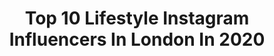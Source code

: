 ---
title: Top 10 Lifestyle Instagram Influencers In London In 2020
description: >-
  Find top lifestyle Instagram influencers in London in 2020. Most popular hashtags: #stayhome #quarantinelife #zara #outfitinspo.
platform: Instagram
profiles:
  - username: "soslim.me"
    fullname: >-
      SoSlim.me  Fashion | Lifestyle
    location: "United Kingdom"
    followers: 10834
    engagement: 1243
    commentsToLikes: 0.101868
    id: ck0w3qyu3utfi0i19r6mrkj4u
    verified: false
    hashtags: "#fashionstore, #fashionvideo, #follow, #savage"
  - username: "beautifuleveryday_uk"
    fullname: >-
      Emms
    location: "United Kingdom"
    followers: 6369
    engagement: 1075
    commentsToLikes: 0.794428
    id: ck5hf6dxnw0e10i11tm22wemq
    verified: false
    hashtags: "#joanieclothing, #positivity, #mumstylecrush, #over30fashion"
  - username: "sharonyws"
    fullname: >-
      Sharon Y📍#UK Content Creator👫
    location: "United Kingdom"
    followers: 156569
    engagement: 196
    commentsToLikes: 0.088107
    id: ck137qkhxcvmr0i19vrkt6r69
    verified: false
    hashtags: "#stayhome, #lapland, #visitingfinland, #flattenthecurve"
  - username: "withlove.nadia"
    fullname: >-
      With love, Nadia
    location: "United Kingdom"
    followers: 734106
    engagement: 526
    commentsToLikes: 0.005653
    id: ck0tzdldgpxxm0i19qpupdnyq
    verified: true
    hashtags: "#hmxme, #zara, #kiwi, #andotherstories"
  - username: "jakesug"
    fullname: >-
      Jake | London Streetwear
    location: "United Kingdom"
    followers: 12910
    engagement: 852
    commentsToLikes: 0.030210
    id: ck5hjyxdthhv60i11tikebadn
    verified: false
    hashtags: "#swatchoxst, #ad"
  - username: "yomikawei"
    fullname: >-
      
    location: "United Kingdom"
    followers: 14756
    engagement: 230
    commentsToLikes: 0.004594
    id: ck5q1q2ytc7rh0i11riu0d350
    verified: false
    hashtags: "#samui"
  - username: "ladyofthemanor77"
    fullname: >-
      Hayley Karseras
    location: "United Kingdom"
    followers: 42650
    engagement: 303
    commentsToLikes: 0.238387
    id: ck6tp1olnhc6x0j71r72ce86g
    verified: false
    hashtags: "#lilacseason, #myworld, #entertowin, #bunchofflowers"
  - username: "bartkuykens"
    fullname: >-
      Bart Kuykens
    location: "United Kingdom"
    followers: 56423
    engagement: 219
    commentsToLikes: 0.044788
    id: ck0twqj05gflt0i19jasdslnk
    verified: false
    hashtags: "#lagwagon, #grain, #monterey, #parisstyle"
  - username: "elizatheveganprincess"
    fullname: >-
      Eliza
    location: "United Kingdom"
    followers: 17024
    engagement: 701
    commentsToLikes: 0.168256
    id: ck8sxqjb0iair0j78rkiu1xmf
    verified: false
    hashtags: "#lifestyles, #londonlockdown, #freshfaced, #stayingpositive"
  - username: "raahima_ali"
    fullname: >-
      R Khan
    location: "United Kingdom"
    followers: 7520
    engagement: 666
    commentsToLikes: 0.025204
    id: ck6u0j4zefzuf0j71wjakfpi4
    verified: false
    hashtags: "#repost, #missgoingout, #stayhome, #staysafe"
---